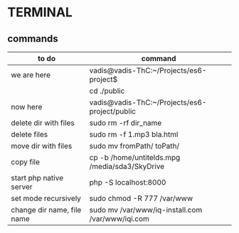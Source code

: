 # TERMINAL
## commands
|to do                                             |command                                          |
|--------------------------------------------------|-------------------------------------------------|
|we are here                                       |vadis@vadis-ThC:~/Projects/es6-project$          |
|                                                  |cd ./public                                      |
|now here                                          |vadis@vadis-ThC:~/Projects/es6-project/public    |
|delete dir with files                             |sudo rm -rf dir_name                             |
|delete files                                      |sudo rm -f 1.mp3 bla.html                        |
|move dir with files                               |sudo mv fromPath/ toPath/                        |
|copy file                                         |cp -b /home/untitelds.mpg /media/sda3/SkyDrive   |
|start php native server                           |php -S localhost:8000                            |
|set mode recursively                              |sudo chmod -R 777 /var/www                       |
|change dir name, file name                        |sudo mv /var/www/iq-install.com /var/www/iqi.com |
